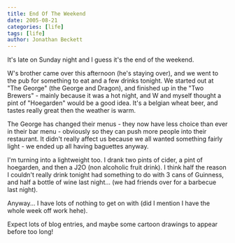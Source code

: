 ```yaml
---
title: End Of The Weekend
date: 2005-08-21
categories: [life]
tags: [life]
author: Jonathan Beckett
---
```


It's late on Sunday night and I guess it's the end of the weekend.

W's brother came over this afternoon (he's staying over), and we went to the pub for something to eat and a few drinks tonight. We started out at "The George" (the George and Dragon), and finished up in the "Two Brewers" - mainly because it was a hot night, and W and myself thought a pint of "Hoegarden" would be a good idea. It's a belgian wheat beer, and tastes really great then the weather is warm.

The George has changed their menus - they now have less choice than ever in their bar menu - obviously so they can push more people into their restaurant. It didn't really affect us because we all wanted something fairly light - we ended up all having baguettes anyway.

I'm turning into a lightweight too. I drank two pints of cider, a pint of hoegarden, and then a J2O (non alcoholic fruit drink). I think half the reason I couldn't really drink tonight had something to do with 3 cans of Guinness, and half a bottle of wine last night... (we had friends over for a barbecue last night).

Anyway... I have lots of nothing to get on with (did I mention I have the whole week off work hehe).

Expect lots of blog entries, and maybe some cartoon drawings to appear before too long!